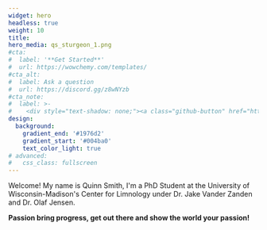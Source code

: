 ```yaml
---
widget: hero
headless: true
weight: 10
title:  
hero_media: qs_sturgeon_1.png
#cta:
#  label: '**Get Started**'
#  url: https://wowchemy.com/templates/
#cta_alt:
#  label: Ask a question
#  url: https://discord.gg/z8wNYzb
#cta_note:
#  label: >-
#    <div style="text-shadow: none;"><a class="github-button" href="https://github.com/wowchemy/wowchemy-hugo-themes" #data-icon="octicon-star" data-size="large" data-show-count="true" aria-label="Star">Star Wowchemy Website Builder</a></div><div #style="text-shadow: none;"><a class="github-button" href="https://github.com/wowchemy/starter-hugo-academic" #data-icon="octicon-star" data-size="large" data-show-count="true" aria-label="Star">Star the Academic template</a></div>
design:
  background:
    gradient_end: '#1976d2'
    gradient_start: '#004ba0'
    text_color_light: true
# advanced:
#   css_class: fullscreen
---
```

Welcome! My name is Quinn Smith, I'm a PhD Student at the University of Wisconsin-Madison's Center for Limnology under Dr. Jake Vander Zanden and Dr. Olaf Jensen.

**Passion bring progress, get out there and show the world your passion!**


<!--Custom spacing-->
<div class="mb-3"></div>
<!--GitHub Button JS-->
<script async defer src="https://buttons.github.io/buttons.js"></script>
